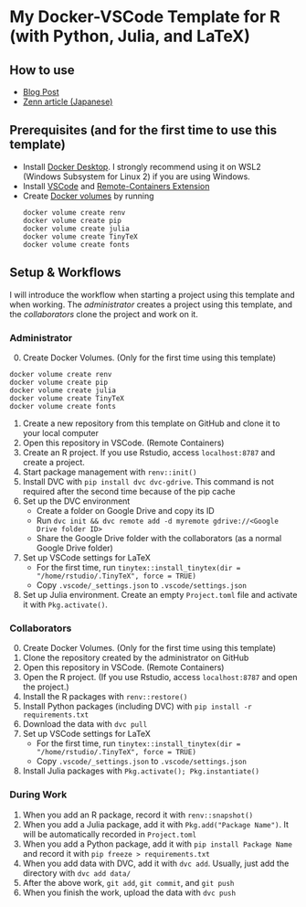 # My Docker-VSCode Template for R (with Python, Julia, and LaTeX)

## How to use

- [Blog Post](https://kazuyanagimoto.com/blog/2023/09/06/docker_template/)
- [Zenn article (Japanese)](https://zenn.dev/nicetak/articles/vscode-docker-2023)

## Prerequisites (and for the first time to use this template)

- Install [Docker Desktop](https://www.docker.com/products/docker-desktop/). I strongly recommend using it on WSL2 (Windows Subsystem for Linux 2) if you are using Windows.
- Install [VSCode](https://code.visualstudio.com/) and [Remote-Containers Extension](https://marketplace.visualstudio.com/items?itemName=ms-vscode-remote.remote-containers)
- Create [Docker volumes](https://docs.docker.com/storage/volumes/) by running
    ```{bash}
    docker volume create renv
    docker volume create pip
    docker volume create julia
    docker volume create TinyTeX
    docker volume create fonts
    ```

## Setup & Workflows

I will introduce the workflow when starting a project using this template and when working.
The _administrator_ creates a project using this template,
and the _collaborators_ clone the project and work on it.

### Administrator

0. Create Docker Volumes. (Only for the first time using this template)

```{.shell}
docker volume create renv
docker volume create pip
docker volume create julia
docker volume create TinyTeX
docker volume create fonts
```

1. Create a new repository from this template on GitHub and clone it to your local computer
1. Open this repository in VSCode. (Remote Containers)
1. Create an R project. If you use Rstudio, access `localhost:8787` and create a project.
1. Start package management with `renv::init()`
1. Install DVC with `pip install dvc dvc-gdrive`. This command is not required after the second time because of the pip cache
1. Set up the DVC environment
   - Create a folder on Google Drive and copy its ID
   - Run `dvc init && dvc remote add -d myremote gdrive://<Google Drive folder ID>`
   - Share the Google Drive folder with the collaborators (as a normal Google Drive folder)
1. Set up VSCode settings for LaTeX
    - For the first time, run `tinytex::install_tinytex(dir = "/home/rstudio/.TinyTeX", force = TRUE)`
    - Copy `.vscode/_settings.json` to `.vscode/settings.json`
1. Set up Julia environment. Create an empty `Project.toml` file and activate it with `Pkg.activate()`.

### Collaborators

0. Create Docker Volumes. (Only for the first time using this template)
1. Clone the repository created by the administrator on GitHub
1. Open this repository in VSCode. (Remote Containers)
1. Open the R project. (If you use Rstudio, access `localhost:8787` and open the project.)
1. Install the R packages with `renv::restore()`
1. Install Python packages (including DVC) with `pip install -r requirements.txt`
1. Download the data with `dvc pull`
1. Set up VSCode settings for LaTeX
    - For the first time, run `tinytex::install_tinytex(dir = "/home/rstudio/.TinyTeX", force = TRUE)`
    - Copy `.vscode/_settings.json` to `.vscode/settings.json`
1. Install Julia packages with `Pkg.activate(); Pkg.instantiate()`

### During Work

1. When you add an R package, record it with `renv::snapshot()`
1. When you add a Julia package, add it with `Pkg.add("Package Name")`. It will be automatically recorded in `Project.toml`
1. When you add a Python package, add it with `pip install Package Name` and record it with `pip freeze > requirements.txt`
1. When you add data with DVC, add it with `dvc add`. Usually, just add the directory with `dvc add data/`
1. After the above work, `git add`, `git commit`, and `git push`
1. When you finish the work, upload the data with `dvc push`
